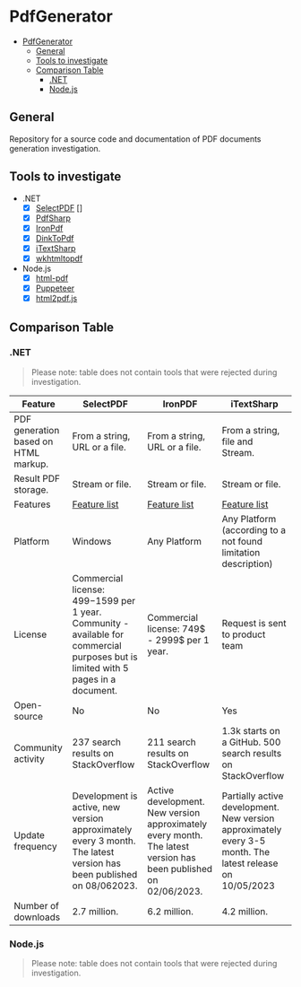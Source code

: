 # PdfGenerator

- [PdfGenerator](#pdfgenerator)
  - [General](#general)
  - [Tools to investigate](#tools-to-investigate)
  - [Comparison Table](#comparison-table)
    - [.NET](#net)
    - [Node.js](#nodejs)

## General

Repository for a source code and documentation of PDF documents generation investigation.

## Tools to investigate

- .NET
  - [x] [SelectPDF](https://selectpdf.com/) []
  - [x] [PdfSharp](https://github.com/empira/PDFsharp)
  - [x] [IronPdf](https://ironpdf.com/)
  - [x] [DinkToPdf](https://github.com/rdvojmoc/DinkToPdf)
  - [x] [iTextSharp](https://github.com/itext/itextsharp)
  - [x] [wkhtmltopdf](https://wkhtmltopdf.org/)
- Node.js
  - [x] [html-pdf](https://github.com/marcbachmann/node-html-pdf)
  - [x] [Puppeteer](https://github.com/puppeteer/puppeteer)
  - [x] [html2pdf.js](https://github.com/eKoopmans/html2pdf.js)

## Comparison Table

### .NET

> Please note: table does not contain tools that were rejected during investigation.

| Feature                              | SelectPDF                                                                                                                           | IronPDF                                                                                                         | iTextSharp                                                                                                |
|--------------------------------------|-------------------------------------------------------------------------------------------------------------------------------------|-----------------------------------------------------------------------------------------------------------------|-----------------------------------------------------------------------------------------------------------|
| PDF generation based on HTML markup. | From a string, URL or a file.                                                                                                       | From a string, URL or a file.                                                                                   | From a string, file and Stream.                                                                           |
| Result PDF storage.                  | Stream or file.                                                                                                                     | Stream or file.                                                                                                 | Stream or file.                                                                                           |
| Features                             | [Feature list](https://selectpdf.com/pdf-library-for-net/)                                                                          | [Feature list](https://ironpdf.com/features/#html-file-to-pdf)                                                  | [Feature list](https://itextpdf.com/products/itext-7/convert-html-css-to-pdf-pdfhtml)                     |
| Platform                             | Windows                                                                                                                             | Any Platform                                                                                                    | Any Platform (according to a not found limitation description)                                            |
| License                              | Commercial license: 499$-1599$ per 1 year. Community - available for commercial purposes but is limited with 5 pages in a document. | Commercial license: 749$ - 2999$ per 1 year.                                                                    | Request is sent to product team                                                                           |
| Open-source                          | No                                                                                                                                  | No                                                                                                              | Yes                                                                                                       |
| Community activity                   | 237 search results on StackOverflow                                                                                                 | 211 search results on StackOverflow                                                                             | 1.3k starts on a GitHub. 500 search results on  StackOverflow                                             |
| Update frequency                     | Development is active, new version approximately every 3 month. The latest version has been published on 08/062023.                 | Active development. New version approximately every month. The latest version has been published on 02/06/2023. | Partially active development. New version approximately every 3-5 month. The latest release on 10/05/2023 |
| Number of downloads                  | 2.7 million.                                                                                                                        | 6.2 million.                                                                                                    | 4.2 million.                                                                                              |

### Node.js

> Please note: table does not contain tools that were rejected during investigation.
